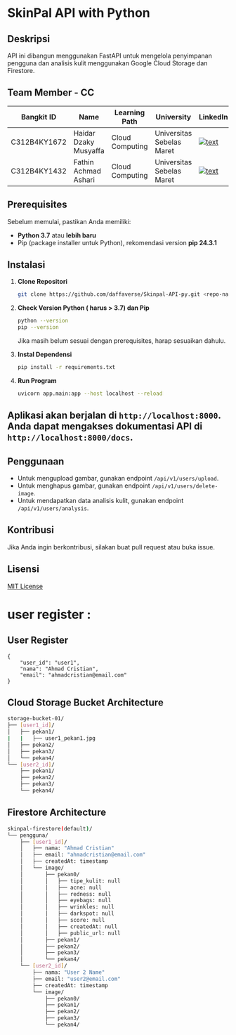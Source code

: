 # SkinPal API with Python

## Deskripsi
API ini dibangun menggunakan FastAPI untuk mengelola penyimpanan pengguna dan analisis kulit menggunakan Google Cloud Storage dan Firestore.


## Team Member - CC

| Bangkit ID | Name | Learning Path | University |LinkedIn |
| ---      | ---       | ---       | ---       | ---       |
| C312B4KY1672 | Haidar Dzaky Musyaffa  | Cloud Computing| Universitas Sebelas Maret | [![text](https://img.shields.io/badge/LinkedIn-0077B5?style=for-the-badge&logo=linkedin&logoColor=white)](https://www.linkedin.com/in/haidar-dzaky-musyaffa-6aa688269) |
| C312B4KY1432 | Fathin Achmad Ashari| Cloud Computing | Universitas Sebelas Maret | [![text](https://img.shields.io/badge/LinkedIn-0077B5?style=for-the-badge&logo=linkedin&logoColor=white)](https://www.linkedin.com/in/fathin-achmad-ashari) |


## Prerequisites
Sebelum memulai, pastikan Anda memiliki:
- **Python 3.7** atau **lebih baru**
- Pip (package installer untuk Python), rekomendasi version **pip 24.3.1** 

## Instalasi

1. **Clone Repositori**
   ```bash
   git clone https://github.com/daffaverse/Skinpal-API-py.git <repo-name>
   ```
1. **Check Version Python ( harus > 3.7) dan Pip**
   ```bash
   python --version
   pip --version
   ```
   Jika masih belum sesuai dengan prerequisites, harap sesuaikan dahulu.

3. **Instal Dependensi**
   ```bash
   pip install -r requirements.txt
   ```
4. **Run Program**
   ```bash
   uvicorn app.main:app --host localhost --reload
   ```

## Aplikasi akan berjalan di `http://localhost:8000`. Anda dapat mengakses dokumentasi API di `http://localhost:8000/docs`.

## Penggunaan
- Untuk mengupload gambar, gunakan endpoint `/api/v1/users/upload`.
- Untuk menghapus gambar, gunakan endpoint `/api/v1/users/delete-image`.
- Untuk mendapatkan data analisis kulit, gunakan endpoint `/api/v1/users/analysis`.

## Kontribusi
Jika Anda ingin berkontribusi, silakan buat pull request atau buka issue.

## Lisensi
[MIT License](LICENSE)


user register :
=======
## User Register ##
```
{
    "user_id": "user1",
    "nama": "Ahmad Cristian",
    "email": "ahmadcristian@email.com"
}
```

## Cloud Storage Bucket Architecture ##
```bash
storage-bucket-01/
├── [user1_id]/
│   ├── pekan1/
|   |   ├── user1_pekan1.jpg  
│   ├── pekan2/
│   ├── pekan3/
│   └── pekan4/
└── [user2_id]/
    ├── pekan1/
    ├── pekan2/
    ├── pekan3/
    └── pekan4/
```

## Firestore Architecture ##
```bash
skinpal-firestore(default)/
└── pengguna/
    ├── [user1_id]/
    │   ├── nama: "Ahmad Cristian"
    │   ├── email: "ahmadcristian@email.com"
    │   ├── createdAt: timestamp
    │   └── image/
    │       ├── pekan0/
    │       │   ├── tipe_kulit: null
    │       │   ├── acne: null
    │       │   ├── redness: null
    │       │   ├── eyebags: null
    │       │   ├── wrinkles: null
    │       │   ├── darkspot: null
    │       │   ├── score: null
    │       │   ├── createdAt: null
    │       │   ├── public_url: null
    │       ├── pekan1/
    │       ├── pekan2/
    │       ├── pekan3/
    │       └── pekan4/
    └── [user2_id]/
        ├── nama: "User 2 Name"
        ├── email: "user2@email.com"
        ├── createdAt: timestamp
        └── image/
            ├── pekan0/
            ├── pekan1/
            ├── pekan2/
            ├── pekan3/
            └── pekan4/

```


